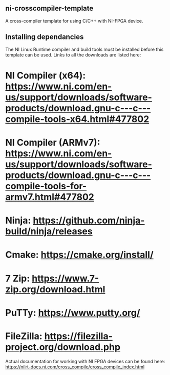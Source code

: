 ## ni-crosscompiler-template
 A cross-compiler template for using C/C++ with NI-FPGA device.

 ## Installing dependancies
 The NI Linux Runtime compiler and build tools must be installed before this template can be used.
 Links to all the downloads are listed here:
 # NI Compiler (x64): https://www.ni.com/en-us/support/downloads/software-products/download.gnu-c---c---compile-tools-x64.html#477802
 # NI Compiler (ARMv7): https://www.ni.com/en-us/support/downloads/software-products/download.gnu-c---c---compile-tools-for-armv7.html#477802
 # Ninja: https://github.com/ninja-build/ninja/releases
 # Cmake: https://cmake.org/install/
 # 7 Zip: https://www.7-zip.org/download.html
 # PuTTy: https://www.putty.org/
 # FileZilla: https://filezilla-project.org/download.php

 Actual documentation for working with NI FPGA devices can be found here: https://nilrt-docs.ni.com/cross_compile/cross_compile_index.html

